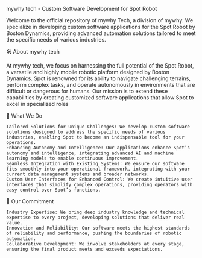 mywhy tech - Custom Software Development for Spot Robot

Welcome to the official repository of mywhy Tech, a division of mywhy. We specialize in developing custom software applications for the Spot Robot by Boston Dynamics, providing advanced automation solutions tailored to meet the specific needs of various industries.

🛠 About mywhy tech

At mywhy tech, we focus on harnessing the full potential of the Spot Robot, a versatile and highly mobile robotic platform designed by Boston Dynamics. Spot is renowned for its ability to navigate challenging terrains, perform complex tasks, and operate autonomously in environments that are difficult or dangerous for humans. Our mission is to extend these capabilities by creating customized software applications that allow Spot to excel in specialized roles

🚀 What We Do

    Tailored Solutions for Unique Challenges: We develop custom software solutions designed to address the specific needs of various industries, enabling Spot to become an indispensable tool for your operations.
    Enhancing Autonomy and Intelligence: Our applications enhance Spot’s autonomy and intelligence, integrating advanced AI and machine learning models to enable continuous improvement.
    Seamless Integration with Existing Systems: We ensure our software fits smoothly into your operational framework, integrating with your current data management systems and broader networks.
    Custom User Interfaces for Enhanced Control: We create intuitive user interfaces that simplify complex operations, providing operators with easy control over Spot’s functions.

🎯 Our Commitment

    Industry Expertise: We bring deep industry knowledge and technical expertise to every project, developing solutions that deliver real value.
    Innovation and Reliability: Our software meets the highest standards of reliability and performance, pushing the boundaries of robotic automation.
    Collaborative Development: We involve stakeholders at every stage, ensuring the final product meets and exceeds expectations.
